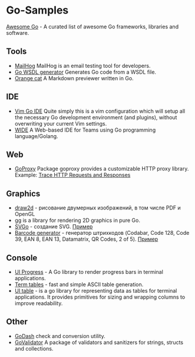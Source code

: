 Go-Samples
==========

[Awesome Go](https://github.com/avelino/awesome-go) - A curated list of awesome Go frameworks, libraries and software.

Tools
-----
  * [MailHog](https://github.com/mailhog/MailHog) MailHog is an email testing tool for developers.
  * [Go WSDL generator](https://github.com/hooklift/gowsdl) Generates Go code from a WSDL file.
  * [Orange cat](https://github.com/noraesae/orange-cat) A Markdown previewer written in Go.

IDE
---

  * [Vim Go IDE](https://github.com/farazdagi/vim-go-ide) Quite simply this is a vim configuration which will setup all the necessary Go development environment (and plugins), without overwriting your current Vim settings.
  * [WIDE](https://github.com/b3log/wide) A Web-based IDE for Teams using Go programming language/Golang.

Web
---

  * [GoProxy](https://github.com/elazarl/goproxy) Package goproxy provides a customizable HTTP proxy library. Example: [Trace HTTP Requests and Responses](https://github.com/elazarl/goproxy/tree/master/examples/goproxy-httpdump)

Graphics
---------

  * [draw2d](https://github.com/llgcode/draw2d) - рисование двумерных изображений, в том числе PDF и OpenGL
  * [gg](https://github.com/fogleman/gg) is a library for rendering 2D graphics in pure Go.
  * [SVGo](https://github.com/ajstarks/svgo) - создание SVG. [Пример](svgoserver/svgoserver.go)
  * [Barcode generator](github.com/boombuler/barcode) - генератор штрихкодов
      (Codabar, Code 128, Code 39, EAN 8, EAN 13, Datamatrix, QR Codes, 2 of 5). [Пример](barcode/barcode.go)

Console
-------

  * [UI Progress](https://github.com/gosuri/uiprogress) - A Go library to render progress bars in terminal applications.
  * [Term tables](https://github.com/apcera/termtables) -  fast and simple ASCII table generation.
  * [UI table](https://github.com/gosuri/uitable) - is a go library for representing data as tables for terminal applications. It provides primitives for sizing and wrapping columns to improve readability.

Other
-----

  * [GoDash](https://github.com/alioygur/godash) check and conversion utility.
  * [GoValidator](https://github.com/asaskevich/govalidator) A package of validators and sanitizers for strings, structs and collections.
